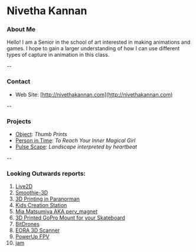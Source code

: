 # Nivetha Kannan

### About Me

Hello!  I am a Senior in the school of art interested in making animations and games. I hope to gain a larger understanding of how I can use different types of capture in animation in this class.

--
### Contact

* Web Site: [http://nivethakannan.com](http://nivethakannan.com)

-- 
### Projects

* [Object](project1.md): *Thumb Prints*
* [Person in Time](project2.md): *To Reach Your Inner Magical Girl*
* [Pulse Scape](project3.md): *Landscape interpreted by heartbeat*

--
### Looking Outwards reports: 

1. [Live2D](looking-outwards-01.md)
2. [Smoothie-3D](looking-outwards-02.md) 
3. [3D Printing in Paranorman](looking-outwards-03.md)
4. [Kids Creation Station](looking-outwards-04.md)
5. [Mia Matsumiya AKA perv_magnet](looking-outwards-05.md)
1. [3D Printed GoPro Mount for your Skateboard](looking-outwards-06.md)
1. [BitDrones](looking-outwards-07.md)
1. [EORA 3D Scanner](looking-outwards-08.md)
1. [PowerUp FPV](looking-outwards-09.md)
1. [jam](looking-outwards-10.md)
